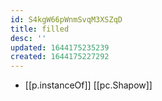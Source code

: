 ```yaml
---
id: S4kgW66pWnmSvqM3XSZqD
title: filled
desc: ''
updated: 1644175235239
created: 1644175227292
---
```


- [[p.instanceOf]] [[pc.Shapow]]
